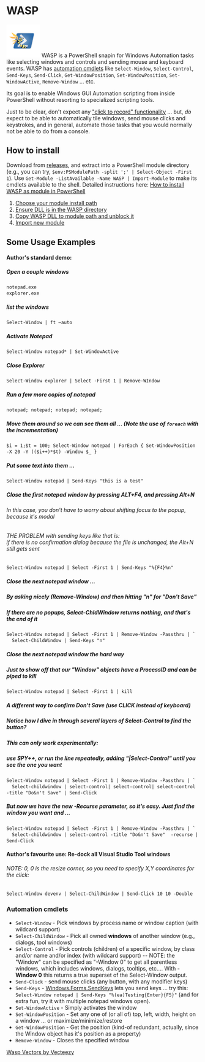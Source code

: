 # WASP
<img src="wasp.png" width="88" alt="Logo, an abstract illustration of a wasp positioned in front of Windows PowerShell logo"> WASP is a PowerShell snapin for Windows Automation tasks like selecting windows and controls and sending mouse and keyboard events. WASP has [automation cmdlets](#automation-cmdlets) like `Select-Window`, `Select-Control`, `Send-Keys`, `Send-Click`, `Get-WindowPosition`, `Set-WindowPosition`, `Set-WindowActive`, `Remove-Window` &hellip; etc.

Its goal is to enable Windows GUI Automation scripting from inside PowerShell without resorting to specialized scripting tools. 

Just to be clear, don't expect any ["click to record" functionality](https://www.macosxautomation.com/automator/features/virtual-user.html) &hellip; but, *do* expect to be able to automatically tile windows, send mouse clicks and keystrokes, and in general, automate those tasks that you would normally not be able to do from a console.

## How to install

Download from [releases](../../releases), and extract into a PowerShell module directory (e.g., you can try, `$env:PSModulePath -split ';' | Select-Object -First 1`). Use `Get-Module -ListAvailable -Name WASP | Import-Module` to make its cmdlets available to the shell. Detailed instructions here: [How to install WASP as module in PowerShell](How_to_install_WASP_as_module_in_PowerShell.md)

 1. [Choose your module install path](How_to_install_WASP_as_module_in_PowerShell.md#step-1-choose-your-module-install-path)
 2. [Ensure DLL is in the WASP directory](How_to_install_WASP_as_module_in_PowerShell.md#step-2-ensure-dll-is-in-the-wasp-directory)
 3. [Copy WASP DLL to module path and unblock it](How_to_install_WASP_as_module_in_PowerShell.md#step-3-copy-wasp-dll-to-module-path-and-unblock-it)
 4. [Import new module](How_to_install_WASP_as_module_in_PowerShell.md#step-4-import-new-module)

## Some Usage Examples
#### Author's standard demo:

##### Open a couple windows
    notepad.exe
    explorer.exe
##### list the windows
    Select-Window | ft –auto
##### Activate Notepad
    Select-Window notepad* | Set-WindowActive
##### Close Explorer
    Select-Window explorer | Select -First 1 | Remove-WIndow
##### Run a few more copies of notepad
    notepad; notepad; notepad; notepad;
##### Move them around so we can see them all &hellip; (Note the use of `foreach` with the incrementation)
    $i = 1;$t = 100; Select-Window notepad | ForEach { Set-WindowPosition -X 20 -Y (($i++)*$t) -Window $_ }
##### Put some text into them &hellip;
    Select-Window notepad | Send-Keys "this is a test"
##### Close the first notepad window by pressing ALT+F4, and pressing Alt+N
###### In this case, you don't have to worry about shifting focus to the popup, because it's modal
###### THE PROBLEM with sending keys like that is:<br/>&Tab;&Tab;if there is no confirmation dialog because the file is unchanged, the Alt+N still gets sent
    Select-Window notepad | Select -First 1 | Send-Keys "%{F4}%n"
##### Close the next notepad window &hellip; 
##### By asking nicely (Remove-Window) and then hitting "n" for "Don't Save"
##### If there are no popups, Select-ChldWindow returns nothing, and that's the end of it
    Select-Window notepad | Select -First 1 | Remove-Window -Passthru | `
      Select-ChildWindow | Send-Keys "n"
##### Close the next notepad window the hard way 
##### Just to show off that our "Window" objects have a ProcessID and can be piped to kill
    Select-Window notepad | Select -First 1 | kill
##### A different way to confirm Don't Save (use CLICK instead of keyboard)
##### Notice how I dive in through several layers of Select-Control to find the button?
##### This can only work experimentally: 
##### use SPY++, or run the line repeatedly, adding "|Select-Control" until you see the one you want
    Select-Window notepad | Select -First 1 | Remove-Window -Passthru | `
      Select-childwindow | select-control| select-control| select-control -title "Do&n't Save" | Send-Click
##### But now we have the new -Recurse parameter, so it's easy.  Just find the window you want and &hellip;
    Select-Window notepad | Select -First 1 | Remove-Window -Passthru | `
      Select-childwindow | select-control -title "Do&n't Save"  -recurse | Send-Click

#### Author's favourite use: Re-dock all Visual Studio Tool windows

###### NOTE: 0, 0 is the resize corner, so you need to specify X,Y coordinates for the click:
    Select-Window devenv | Select-ChildWindow | Send-Click 10 10 -Double 


### Automation cmdlets
* `Select-Window` - Pick windows by process name or window caption (with wildcard support)
* `Select-ChildWindow` - Pick all owned **windows** of another window (e.g., dialogs, tool windows)
* `Select-Control` - Pick controls (children) of a specific window, by class and/or name and/or index (with wildcard support) -- NOTE: the "Window" can be specified as "-Window 0" to get all parentless windows, which includes windows, dialogs, tooltips, etc.&hellip; With **-Window 0** this returns a true superset of the Select-Window output.
* `Send-Click` - send mouse clicks (any button, with any modifier keys)
* `Send-Keys` - [Windows.Forms.SendKeys](http://msdn2.microsoft.com/en-us/library/system.windows.forms.sendkeys) lets you send keys &hellip; try this: `Select-Window notepad | Send-Keys "%(ea)Testing{Enter}{F5}"` (and for extra fun, try it with multiple notepad windows open).
* `Set-WindowActive` - Simply activates the window
* `Set-WindowPosition` - Set any one of (or all of) top, left, width, height on a window &hellip; or maximize/minimize/restore
* `Get-WindowPosition` - Get the position (kind-of redundant, actually, since the Window object has it's position as a property)
* `Remove-Window` - Closes the specified window

<a href="https://www.vecteezy.com/free-vector/wasp">Wasp Vectors by Vecteezy</a>
